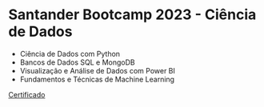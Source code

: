 # Santander Bootcamp 2023 - Ciência de Dados 

- Ciência de Dados com Python
- Bancos de Dados SQL e MongoDB
- Visualização e Análise de Dados com Power BI
- Fundamentos e Técnicas de Machine Learning

[Certificado](https://www.dio.me/certificate/1F10D76E/share)
